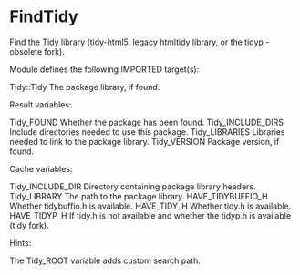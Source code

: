 # FindTidy

Find the Tidy library (tidy-html5, legacy htmltidy library, or the tidyp -
obsolete fork).

Module defines the following IMPORTED target(s):

  Tidy::Tidy
    The package library, if found.

Result variables:

  Tidy_FOUND
    Whether the package has been found.
  Tidy_INCLUDE_DIRS
    Include directories needed to use this package.
  Tidy_LIBRARIES
    Libraries needed to link to the package library.
  Tidy_VERSION
    Package version, if found.

Cache variables:

  Tidy_INCLUDE_DIR
    Directory containing package library headers.
  Tidy_LIBRARY
    The path to the package library.
  HAVE_TIDYBUFFIO_H
    Whether tidybuffio.h is available.
  HAVE_TIDY_H
    Whether tidy.h is available.
  HAVE_TIDYP_H
    If tidy.h is not available and whether the tidyp.h is available (tidy fork).

Hints:

  The Tidy_ROOT variable adds custom search path.
